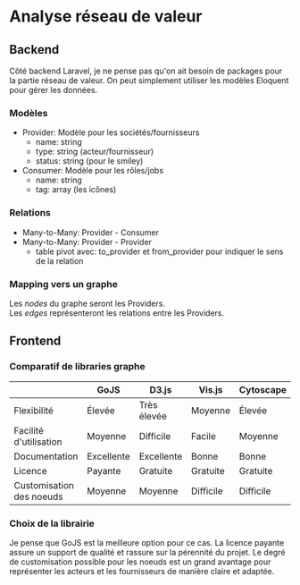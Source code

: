 # Analyse réseau de valeur
## Backend
Côté backend Laravel, je ne pense pas qu'on ait besoin de packages pour la partie réseau de valeur. On peut simplement
utiliser les modèles Eloquent pour gérer les données.

### Modèles
- Provider: Modèle pour les sociétés/fournisseurs
    - name: string
    - type: string (acteur/fournisseur)
    - status: string (pour le smiley)
- Consumer: Modèle pour les rôles/jobs
    - name: string
    - tag: array (les icônes)

### Relations
- Many-to-Many: Provider - Consumer
- Many-to-Many: Provider - Provider
    - table pivot avec: to_provider et from_provider pour indiquer le sens de la relation

### Mapping vers un graphe
Les _nodes_ du graphe seront les Providers.  
Les _edges_ représenteront les relations entre les Providers.

## Frontend

### Comparatif de libraries graphe

|                          | GoJS       | D3.js         | Vis.js    | Cytoscape |
|--------------------------|------------|---------------|-----------|-----------|
| Flexibilité              | Élevée     | Très élevée   | Moyenne   | Élevée    |
| Facilité d'utilisation   | Moyenne    | Difficile     | Facile    | Moyenne   |
| Documentation            | Excellente | Excellente    | Bonne     | Bonne     |
| Licence                  | Payante    | Gratuite      | Gratuite  | Gratuite  |
| Customisation des noeuds | Moyenne    | Moyenne       | Difficile | Difficile |


### Choix de la librairie
Je pense que GoJS est la meilleure option pour ce cas. La licence payante assure un support de qualité et rassure sur
la pérennité du projet. Le degré de customisation possible pour les noeuds est un grand avantage pour représenter les
acteurs et les fournisseurs de manière claire et adaptée.
